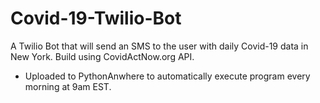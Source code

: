 # Covid-19-Twilio-Bot
 
A Twilio Bot that will send an SMS to the user with daily Covid-19 data in New York. Build using CovidActNow.org API.

* Uploaded to PythonAnwhere to automatically execute program every morning at 9am EST. 
